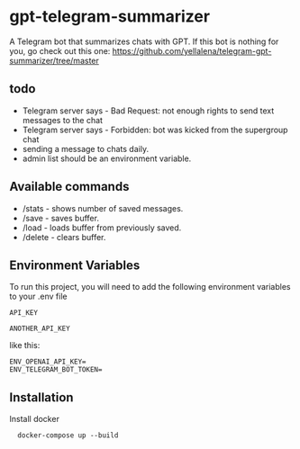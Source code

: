 
# gpt-telegram-summarizer

A Telegram bot that summarizes chats with GPT. If this bot is nothing for you, go check out this one: 
https://github.com/yellalena/telegram-gpt-summarizer/tree/master

## todo
- Telegram server says - Bad Request: not enough rights to send text messages to the chat
- Telegram server says - Forbidden: bot was kicked from the supergroup chat
- sending a message to chats daily.
- admin list should be an environment variable.

## Available commands
- /stats - shows number of saved messages.
- /save - saves buffer.
- /load - loads buffer from previously saved.
- /delete - clears buffer.

## Environment Variables
To run this project, you will need to add the following environment variables to your .env file

`API_KEY`

`ANOTHER_API_KEY`

like this:

```dotenv .env
ENV_OPENAI_API_KEY=
ENV_TELEGRAM_BOT_TOKEN=
```

## Installation

Install docker

```
  docker-compose up --build
```
    
